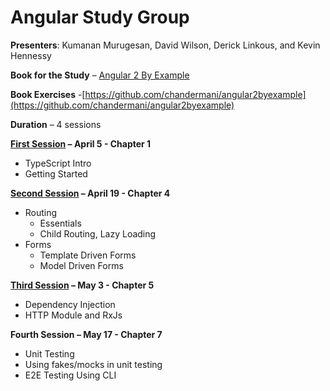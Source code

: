# Angular Study Group
**Presenters**: Kumanan Murugesan, David Wilson, Derick Linkous, and Kevin Hennessy

**Book for the Study** – [Angular 2 By Example](https://www.amazon.com/Angular-2-Example-Chandermani-Arora/dp/178588719X/ref=sr_1_1?ie=UTF8&qid=1490667982&sr=8-1&keywords=angular+2+by+example)

**Book Exercises** -[https://github.com/chandermani/angular2byexample](https://github.com/chandermani/angular2byexample)

**Duration** – 4 sessions

**[First Session](https://github.com/kevinhennessy/Angular_Sig/tree/master/Session%201) – April 5 - Chapter 1**
- TypeScript Intro 
- Getting Started

**[Second Session](https://github.com/kevinhennessy/Angular_Sig/tree/master/Session%202) – April 19 - Chapter 4**
- Routing 
  - Essentials
  - Child Routing, Lazy Loading
- Forms
  - Template Driven Forms
  - Model Driven Forms
  
**[Third Session](https://github.com/kevinhennessy/Angular_Sig/tree/master/Session%203) – May 3 - Chapter 5**
- Dependency Injection
- HTTP Module and RxJs 

**Fourth Session – May 17 - Chapter 7**
- Unit Testing
- Using fakes/mocks in unit testing
- E2E Testing Using CLI
